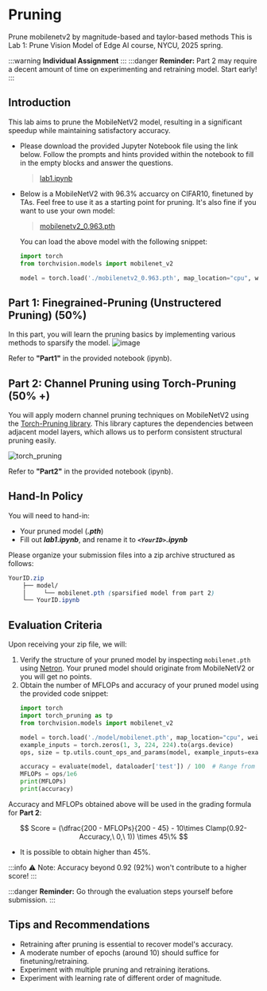 # Pruning
Prune mobilenetv2 by magnitude-based and taylor-based methods
This is Lab 1: Prune Vision Model of Edge AI course, NYCU, 2025 spring.



:::warning
**Individual Assignment**
:::
:::danger
**Reminder:** Part 2 may require a decent amount of time on experimenting and retraining model. Start early!
:::

## Introduction

This lab aims to prune the MobileNetV2 model, resulting in a significant speedup while maintaining satisfactory accuracy.

* Please download the provided Jupyter Notebook file using the link below.
Follow the prompts and hints provided within the notebook to fill in the empty blocks and answer the questions.

    > [lab1.ipynb](https://drive.google.com/file/d/1_3cyChpEVhSb_pbOhLpUDDzL42T_OaDi/view?usp=sharing)

* Below is a MobileNetV2 with 96.3% accuarcy on CIFAR10, finetuned by TAs. Feel free to use it as a starting point for pruning. It's also fine if you want to use your own model:

    > [mobilenetv2_0.963.pth](https://drive.google.com/file/d/1wJuibk5ogSWQYePgLRtQiRFdokDXJfnZ/view?usp=sharing)

    You can load the above model with the following snippet:
    ```python
    import torch
    from torchvision.models import mobilenet_v2

    model = torch.load('./mobilenetv2_0.963.pth', map_location="cpu", weights_only=False)
    ```

## Part 1: Finegrained-Pruning (Unstructered Pruning) (50%)

In this part, you will learn the pruning basics by implementing various methods to sparsify the model. 
![image](https://hackmd.io/_uploads/SkaddPFA6.png)


Refer to **"Part1"** in the provided notebook (ipynb).

## Part 2: Channel Pruning using Torch-Pruning  (50% +)

You will apply modern channel pruning techniques on MobileNetV2 using the [Torch-Pruning library](https://github.com/VainF/Torch-Pruning). This library captures the dependencies between adjacent model layers, which allows us to perform consistent structural pruning easily.

![torch_pruning](https://hackmd.io/_uploads/SyBCDvtCa.png)

Refer to **"Part2"** in the provided notebook (ipynb).

## Hand-In Policy

You will need to hand-in:
* Your pruned model (***.pth***)
* Fill out ***lab1.ipynb***, and rename it to ***```<YourID>```.ipynb***

Please organize your submission files into a zip archive structured as follows:

```scss
YourID.zip
    ├── model/
    │     └── mobilenet.pth (sparsified model from part 2)
    └── YourID.ipynb
```

## Evaluation Criteria

Upon receiving your zip file, we will:
1. Verify the structure of your pruned model by inspecting ```mobilenet.pth``` using [Netron](https://netron.app/). Your pruned model should originate from MobileNetV2 or you will get no points.
2. Obtain the number of MFLOPs and accuracy of your pruned model using the provided code snippet:
    ```python
    import torch
    import torch_pruning as tp
    from torchvision.models import mobilenet_v2

    model = torch.load('./model/mobilenet.pth', map_location="cpu", weight_only=False)
    example_inputs = torch.zeros(1, 3, 224, 224).to(args.device)
    ops, size = tp.utils.count_ops_and_params(model, example_inputs=example_inputs)

    accuracy = evaluate(model, dataloader['test']) / 100  # Range from 0 to 1
    MFLOPs = ops/1e6
    print(MFLOPs)
    print(accuracy)
    ```

Accuracy and MFLOPs obtained above will be used in the grading formula for **Part 2**:

$$
  Score = (\dfrac{200 - MFLOPs}{200 - 45} - 10\times Clamp(0.92-Accuracy,\ 0,\ 1)) \times 45\%
$$

- It is possible to obtain higher than 45%.

:::info
:warning: Note: Accuracy beyond 0.92 (92%) won't contribute to a higher score!
:::

:::danger
**Reminder:** Go through the evaluation steps yourself before submission.
:::

## Tips and Recommendations

* Retraining after pruning is essential to recover model's accuracy.
* A moderate number of epochs (around 10) should suffice for finetuning/retraining.
* Experiment with multiple pruning and retraining iterations.
* Experiment with learning rate of different order of magnitude.

